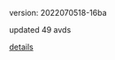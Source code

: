 version: 2022070518-16ba

updated 49 avds

[details](https://github.com/0x74f917491bfa7ebfa379/ali_avd_db/blob/master/change_log/2022/07/05/18/16ba.txt)